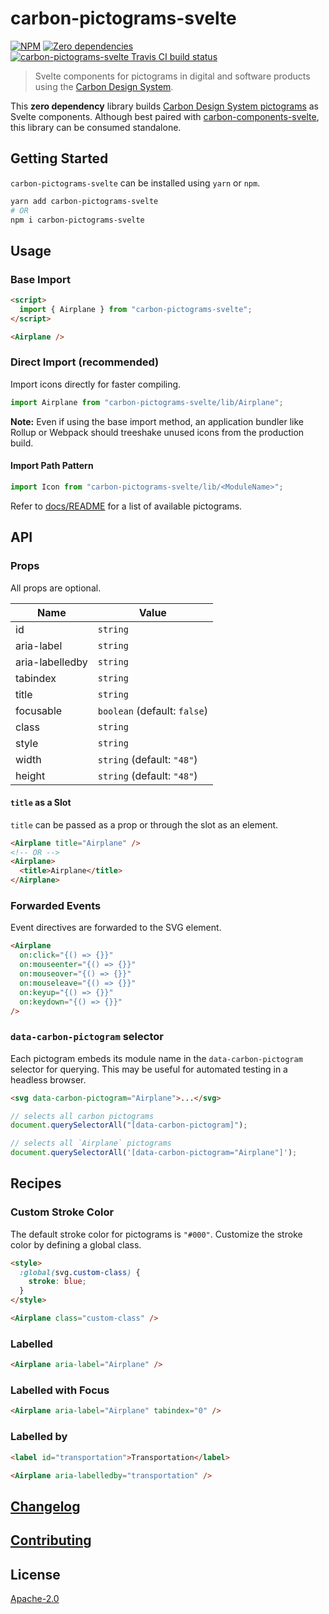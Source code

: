 # carbon-pictograms-svelte

[![NPM][npm]][npm-url]
[![Zero dependencies][deps]][deps-badge]
[![carbon-pictograms-svelte Travis CI build status][build]][build-badge]

> Svelte components for pictograms in digital and software products using the [Carbon Design System](https://github.com/carbon-design-system).

This **zero dependency** library builds [Carbon Design System pictograms](https://www.carbondesignsystem.com/guidelines/pictograms/library) as Svelte components. Although best paired with [carbon-components-svelte](https://github.com/IBM/carbon-components-svelte), this library can be consumed standalone.

## Getting Started

`carbon-pictograms-svelte` can be installed using `yarn` or `npm`.

```bash
yarn add carbon-pictograms-svelte
# OR
npm i carbon-pictograms-svelte
```

## Usage

### Base Import

```html
<script>
  import { Airplane } from "carbon-pictograms-svelte";
</script>

<Airplane />
```

### Direct Import (recommended)

Import icons directly for faster compiling.

```js
import Airplane from "carbon-pictograms-svelte/lib/Airplane";
```

**Note:** Even if using the base import method, an application bundler like Rollup or Webpack should treeshake unused icons from the production build.

#### Import Path Pattern

```js
import Icon from "carbon-pictograms-svelte/lib/<ModuleName>";
```

Refer to [docs/README](docs) for a list of available pictograms.

## API

### Props

All props are optional.

| Name            | Value                        |
| --------------- | ---------------------------- |
| id              | `string`                     |
| aria-label      | `string`                     |
| aria-labelledby | `string`                     |
| tabindex        | `string`                     |
| title           | `string`                     |
| focusable       | `boolean` (default: `false`) |
| class           | `string`                     |
| style           | `string`                     |
| width           | `string` (default: `"48"`)   |
| height          | `string` (default: `"48"`)   |

#### `title` as a Slot

`title` can be passed as a prop or through the slot as an element.

```html
<Airplane title="Airplane" />
<!-- OR -->
<Airplane>
  <title>Airplane</title>
</Airplane>
```

### Forwarded Events

Event directives are forwarded to the SVG element.

```html
<Airplane
  on:click="{() => {}}"
  on:mouseenter="{() => {}}"
  on:mouseover="{() => {}}"
  on:mouseleave="{() => {}}"
  on:keyup="{() => {}}"
  on:keydown="{() => {}}"
/>
```

### `data-carbon-pictogram` selector

Each pictogram embeds its module name in the `data-carbon-pictogram` selector for querying. This may be useful for automated testing in a headless browser.

```html
<svg data-carbon-pictogram="Airplane">...</svg>
```

```js
// selects all carbon pictograms
document.querySelectorAll("[data-carbon-pictogram]");

// selects all `Airplane` pictograms
document.querySelectorAll('[data-carbon-pictogram="Airplane"]');
```

## Recipes

### Custom Stroke Color

The default stroke color for pictograms is `"#000"`. Customize the stroke color by defining a global class.

```html
<style>
  :global(svg.custom-class) {
    stroke: blue;
  }
</style>

<Airplane class="custom-class" />
```

### Labelled

```html
<Airplane aria-label="Airplane" />
```

### Labelled with Focus

```html
<Airplane aria-label="Airplane" tabindex="0" />
```

### Labelled by

```html
<label id="transportation">Transportation</label>

<Airplane aria-labelledby="transportation" />
```

## [Changelog](CHANGELOG.md)

## [Contributing](CONTRIBUTING.md)

## License

[Apache-2.0](LICENSE)

[npm]: https://img.shields.io/npm/v/carbon-pictograms-svelte.svg?color=blue
[npm-url]: https://npmjs.com/package/carbon-pictograms-svelte
[deps]: https://david-dm.org/ibm/carbon-pictograms-svelte/status.svg
[deps-badge]: https://david-dm.org/ibm/carbon-pictograms-svelte
[build]: https://travis-ci.com/ibm/carbon-pictograms-svelte.svg?branch=master
[build-badge]: https://travis-ci.com/ibm/carbon-pictograms-svelte

